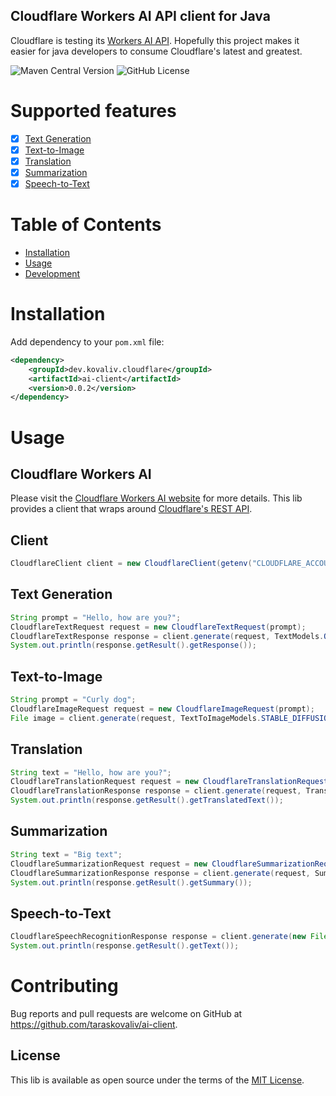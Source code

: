 Cloudflare Workers AI API client for Java
---
Cloudflare is testing its [Workers AI API](https://developers.cloudflare.com/workers-ai/get-started/rest-api/).
Hopefully this project makes it easier for java developers 
to consume Cloudflare's latest and greatest.

![Maven Central Version](https://img.shields.io/maven-central/v/dev.kovaliv.cloudflare/ai-client)
![GitHub License](https://img.shields.io/github/license/taraskovaliv/ai-client)

# Supported features
* [x] [Text Generation](https://developers.cloudflare.com/workers-ai/models/#text-generation)
* [x] [Text-to-Image](https://developers.cloudflare.com/workers-ai/models/#text-to-image)
* [x] [Translation](https://developers.cloudflare.com/workers-ai/models/#translation)
* [x] [Summarization](https://developers.cloudflare.com/workers-ai/models/#summarization)
* [x] [Speech-to-Text](https://developers.cloudflare.com/workers-ai/models/#automatic-speech-recognition)

# Table of Contents

- [Installation](#installation)
- [Usage](#usage)
- [Development](#contributing)

# Installation

Add dependency to your `pom.xml` file:

```xml
<dependency>
    <groupId>dev.kovaliv.cloudflare</groupId>
    <artifactId>ai-client</artifactId>
    <version>0.0.2</version>
</dependency>
```

# Usage

## Cloudflare Workers AI
Please visit the [Cloudflare Workers AI website](https://developers.cloudflare.com/workers-ai/) for more details.
This lib provides a client that wraps around [Cloudflare's REST API](https://developers.cloudflare.com/workers-ai/get-started/rest-api/).

## Client

```Java
CloudflareClient client = new CloudflareClient(getenv("CLOUDFLARE_ACCOUNT_ID"), getenv("CLOUDFLARE_AUTH_TOKEN"));
```

## Text Generation

```Java
String prompt = "Hello, how are you?";
CloudflareTextRequest request = new CloudflareTextRequest(prompt);
CloudflareTextResponse response = client.generate(request, TextModels.OPENCHAT_3_5_AWQ);
System.out.println(response.getResult().getResponse());
```

## Text-to-Image

```Java
String prompt = "Curly dog";
CloudflareImageRequest request = new CloudflareImageRequest(prompt);
File image = client.generate(request, TextToImageModels.STABLE_DIFFUSION_XL_LIGHTNING);
```

## Translation

```Java
String text = "Hello, how are you?";
CloudflareTranslationRequest request = new CloudflareTranslationRequest(text, "en", "es");
CloudflareTranslationResponse response = client.generate(request, TranslationModels.M2M_100_1_2B);
System.out.println(response.getResult().getTranslatedText());
```

## Summarization

```Java
String text = "Big text";
CloudflareSummarizationRequest request = new CloudflareSummarizationRequest(text);
CloudflareSummarizationResponse response = client.generate(request, SummarizationModels.BART_LARGE_CNN);
System.out.println(response.getResult().getSummary());
```

## Speech-to-Text

```Java
CloudflareSpeechRecognitionResponse response = client.generate(new File("audio.ogg"), SpeechRecognitionModels.WHISPER);
System.out.println(response.getResult().getText());
```

# Contributing

Bug reports and pull requests are welcome on GitHub at https://github.com/taraskovaliv/ai-client.

## License

This lib is available as open source under the terms of the [MIT License](https://opensource.org/licenses/MIT).